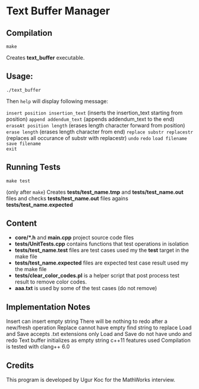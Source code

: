 # Text Buffer Manager

## Compilation
`make`

Creates **text_buffer** executable.

## Usage: 
`./text_buffer`

Then `help` will display following message:

`insert position insertion_text` (inserts the insertion_text starting from position)
`append addendum_text` (appends addendum_text to the end)
`eraseAt position length`  (erases length character forward from position)
`erase length`  (erases length character from end)
`replace substr replacestr` (replaces all occurance of substr with replacestr)
`undo` 
`redo` 
`load filename`  
`save filename`  
`exit` 

## Running Tests
`make test`

(only after `make`)
Creates **tests/test_name.tmp** and **tests/test_name.out** files and checks **tests/test_name.out** files agains **tests/test_name.expected**

## Content

* **core/\*.h** and **main.cpp** project source code files
* **tests/UnitTests.cpp** contains functions that test operations in isolation
* **tests/test_name.test** files are test cases used my the **test** target in the make file
* **tests/test_name.expected** files are expected test case result used my the make file
* **tests/clear_color_codes.pl** is a helper script that post process test result to remove color codes.
* **aaa.txt** is used by some of the test cases (do not remove)

## Implementation Notes

Insert can insert empty string
There will be nothing to redo after a new/fresh operation
Replace cannot have empty find string to replace
Load and Save accepts .txt extensions only
Load and Save do not have undo and redo
Text buffer initializes as empty string
c++11 features used
Compilation is tested with clang++ 6.0

## Credits

This program is developed by Ugur Koc for the MathWorks interview.
